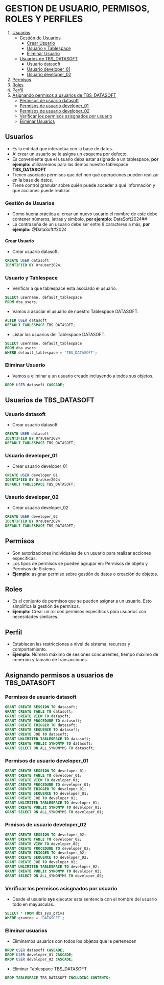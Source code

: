 # GESTION DE USUARIO, PERMISOS, ROLES Y PERFILES

1. [Usuarios](#usuarios)
   * [Gestión de Usuarios](#gestión-de-usuarios)
     * [Crear Usuario](#crear-usuario)
     * [Usuario y Tablespace](#usuario-y-tablespace)
     * [Eliminar Usuario](#eliminar-usuario)
   * [Usuarios de TBS_DATASOFT](#usuarios-de-tbs_datasoft)
     * [Usuario datasoft](#usuario-datasoft)
     * [Usuario developer_01](#usuario-developer_01)
     * [Usuario developer_02](#usaurio-developer_02)
2. [Permisos](#permisos)
3. [Roles](#roles)
4. [Perfil](#perfil)
5. [Asignando permisos a usuarios de TBS_DATASOFT](#asignando-permisos-a-usuarios-de-tbs_datasoft)
   * [Permisos de usuario datasoft](#permisos-de-usuario-datasoft)
   * [Permisos de usuario developer_01](#prmisos-de-usuario-developer_01)
   * [Permisos de usuario developer_02](#prmisos-de-usuario-developer_02)
   * [Verificar los permisos asisgnados por usuario](#verificar-los-permisos-asisgnados-por-usuario)
   * [Eliminar Usuarios](#eliminar-usuarios)


## Usuarios

* Es la entidad que interactúa con la base de datos.
* Al crear un usuario se le asigna un esquema por defecto.
* Es conveniente que el usuario deba estar asignado a un tablespace, **por ejemplo:** utilizaremos para las demos nuestro tablespace **TBS_DATASOFT**
* Tienen asociado permisos que definen qué operaciones pueden realizar en la base de datos.
* Tiene control granular sobre quién puede acceder a qué información y qué acciones puede realizar.

### Gestión de Usuarios

* Como buena práctica al crear un nuevo usuario el nombre de este debe contener números, letras y símbolo, **por ejemplo:** DataSoft2024##
* La contraseña de un usuario debe ser entre 8 caracteres a más, **por ejemplo:** @DataSoft#2024

#### Crear Usuario

* Crear usuario datasoft.
````SQL
CREATE USER datasoft 
IDENTIFIED BY OraUser2024; 
````

### Usuario y Tablespace

* Verificar a que tablespace esta asociado el usuario.
````SQL
SELECT username, default_tablespace
FROM dba_users; 
````

* Vamos a asociar el usuario de nuestro Tablespace DATASOFT.
````SQL
ALTER USER datasoft
DEFAULT TABLESPACE TBS_DATASOFT;
````

* Listar los usuarios del Tablespace DATASOFT.
````SQL
SELECT username, default_tablespace
FROM dba_users
WHERE default_tablespace = 'TBS_DATASOFT';
````

### Eliminar Usuario

* Vamos a eliminar a un usuario creado incluyendo a todos sus objetos.
````SQL
DROP USER datasoft CASCADE;
````

## Usuarios de TBS_DATASOFT

### Usuario datasoft

* Crear usuario datasoft
````SQL
CREATE USER datasoft
IDENTIFIED BY OraUser2024
DEFAULT TABLESPACE TBS_DATASOFT;
````

### Usuario developer_01

* Crear usuario developer_01
````SQL
CREATE USER developer_01
IDENTIFIED BY OraUser2024
DEFAULT TABLESPACE TBS_DATASOFT;
````

### Usaurio developer_02

* Crear usuario developer_02
````SQL
CREATE USER developer_02
IDENTIFIED BY OraUser2024
DEFAULT TABLESPACE TBS_DATASOFT;
````

## Permisos

* Son autorizaciones individuales de un usuario para realizar acciones específicas.
* Los tipos de permisos se pueden agrupar en: Permisos de objeto y Permisos de Sistema.
* **Ejemplo:** asignar permiso sobre gestión de datos o creación de objetos.

## Roles

* Es el conjunto de permisos que se pueden asignar a un usuario. Esto simplifica la gestión de permisos.
* **Ejemplo:** Crear un rol con permisos específicos para usuarios con necesidades similares.

## Perfil

* Establecen las restricciones a nivel de sistema, recursos y comportamiento.
* **Ejemplo:** Número máximo de sesiones concurrentes, tiempo máximo de conexión y tamaño de transacciones.

## Asignando permisos a usuarios de TBS_DATASOFT

### Permisos de usuario **datasoft**

````SQL
GRANT CREATE SESSION TO datasoft;
GRANT CREATE TABLE TO datasoft;
GRANT CREATE VIEW TO datasoft;
GRANT CREATE PROCEDURE TO datasoft;
GRANT CREATE TRIGGER TO datasoft;
GRANT CREATE SEQUENCE TO datasoft;
GRANT CREATE JOB TO datasoft;
GRANT UNLIMITED TABLESPACE TO datasoft;
GRANT CREATE PUBLIC SYNONYM TO datasoft;
GRANT SELECT ON ALL_SYNONYMS TO datasoft;
````

### Permisos de usuario **developer_01**

````SQL
GRANT CREATE SESSION TO developer_01;
GRANT CREATE TABLE TO developer_01;
GRANT CREATE VIEW TO developer_01;
GRANT CREATE PROCEDURE TO developer_01;
GRANT CREATE TRIGGER TO developer_01;
GRANT CREATE SEQUENCE TO developer_01;
GRANT CREATE JOB TO developer_01;
GRANT UNLIMITED TABLESPACE TO developer_01;
GRANT CREATE PUBLIC SYNONYM TO developer_01;
GRANT SELECT ON ALL_SYNONYMS TO developer_01;
````

### Prmisos de usuario **developer_02**

````SQL
GRANT CREATE SESSION TO developer_02;
GRANT CREATE TABLE TO developer_02;
GRANT CREATE VIEW TO developer_02;
GRANT CREATE PROCEDURE TO developer_02;
GRANT CREATE TRIGGER TO developer_02;
GRANT CREATE SEQUENCE TO developer_02;
GRANT CREATE JOB TO developer_02;
GRANT UNLIMITED TABLESPACE TO developer_02;
GRANT CREATE PUBLIC SYNONYM TO developer_02;
GRANT SELECT ON ALL_SYNONYMS TO developer_02;
````

### Verificar los permisos asisgnados por usuario

* Desde el usuario **sys** ejecutar esta sentencia con el nombre del usuario todo en mayúsculas.
````SQL
SELECT * FROM dba_sys_privs 
WHERE grantee = 'DATASOFT';
````

### Eliminar usuarios

* Eliminamos usuarios con todos los objetos que le pertenecen

````SQL
DROP USER datasoft CASCADE;
DROP USER developer_01 CASCADE;
DROP USER developer_02 CASCADE;
````

* Eliminar Tablespace TBS_DATASOFT

````SQL
DROP TABLESPACE TBS_DATASOFT INCLUDING CONTENTS;
````